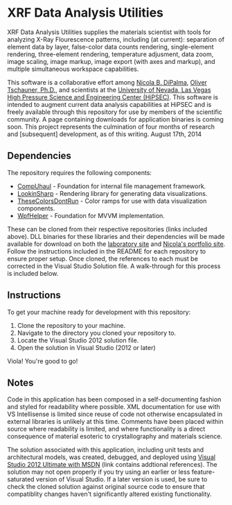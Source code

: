 XRF Data Analysis Utilities
=============

XRF Data Analysis Utilities supplies the materials scientist with tools for analyzing X-Ray Flourescence patterns, including (at current): separation of element data by layer, false-color data counts rendering, single-element rendering, three-element rendering, temperature adjusment, data zoom, image scaling, image markup, image export (with axes and markup), and multiple simultaneous workspace capabilities.

This software is a collaborative effort among [Nicola B. DiPalma](http://nicoladipalma.com/), [Oliver Tschauner, Ph.D.](http://geoscience.unlv.edu/people/olivertschauner.html), and scientists at the [University of Nevada, Las Vegas High Pressure Science and Engineering Center (HiPSEC)](http://hipsec.unlv.edu/). This software is intended to augment current data analysis capabilities at HiPSEC and is freely available through this repository for use by members of the scientific community. A page containing downloads for application binaries is coming soon. This project represents the culmination of four months of research and [subsequent] development, as of this writing. August 17th, 2014


Dependencies
------------

The repository requires the following components:

* [CompUhaul](https://github.com/quantumjockey/CompUhaul) - Foundation for internal file management framework.
* [LookinSharp](https://github.com/quantumjockey/LookinSharp) - Rendering library for generating data visualizations.
* [TheseColorsDontRun](https://github.com/quantumjockey/TheseColorsDontRun) - Color ramps for use with data visualization components.
* [WpfHelper](https://github.com/quantumjockey/WpfHelper) - Foundation for MVVM implementation.

These can be cloned from their respective repositories (links included above). DLL binaries for these libraries and their dependencies will be made available for download on both the [laboratory site](http://hipsec.unlv.edu/) and [Nicola's portfolio site](http://nicoladipalma.com/). Follow the instructions included in the README for each repository to ensure proper setup. Once cloned, the references to each must be corrected in the Visual Studio Solution file. A walk-through for this process is included below.
		

Instructions
------------

To get your machine ready for development with this repository:

1. Clone the repository to your machine.
2. Navigate to the directory you cloned your repository to.
3. Locate the Visual Studio 2012 solution file.
3. Open the solution in Visual Studio (2012 or later)

Viola! You're good to go!


Notes
-----

Code in this application has been composed in a self-documenting fashion and styled for readability where possible. XML documentation for use with VS Intellisense is limited since reuse of code not otherwise encapsulated in external libraries is unlikely at this time. Comments have been placed within source where readability is limited, and where functionality is a direct consequence of material esoteric to crystallography and materials science.

The solution associated with this application, including unit tests and architectural models, was created, debugged, and deployed using [Visual Studio 2012 Ultimate with MSDN](http://en.wikipedia.org/wiki/Microsoft_Visual_Studio#Visual_Studio_2012) (link contains addtional references). The solution may not open properly if you try using an earlier or less feature-saturated version of Visual Studio. If a later version is used, be sure to check the cloned solution against original source code to ensure that compatiblity changes haven't significantly altered existing functionality.
